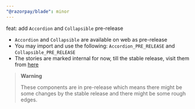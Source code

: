 ```yaml
---
"@razorpay/blade": minor
---
```


feat: add `Accordion` and `Collapsible` pre-release

- `Accordion` and `Collapsible` are available on web as pre-release
- You may import and use the following: `Accordion_PRE_RELEASE` and `Collapsible_PRE_RELEASE`
- The stories are marked internal for now, till the stable release, visit them from [here](https://blade.razorpay.com/?path=/story/guides-intro--page&globals=showInternalComponents:true;measureEnabled:false)

> **Warning**
> 
> These components are in pre-release which means there might be some changes by the stable release and there might be some rough edges.
